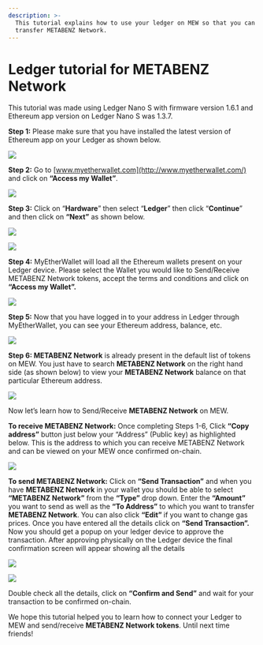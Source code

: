 ```yaml
---
description: >-
  This tutorial explains how to use your ledger on MEW so that you can vie and
  transfer METABENZ Network.
---
```


# Ledger tutorial for METABENZ Network

This tutorial was made using Ledger Nano S with firmware version 1.6.1 and Ethereum app version on Ledger Nano S was 1.3.7.

**Step 1:** Please make sure that you have installed the latest version of Ethereum app on your Ledger as shown below.

![](../.gitbook/assets/1%20%281%29.png)

**Step 2:** Go to [www.myetherwallet.com](http://www.myetherwallet.com/) and click on **“Access my Wallet”**.

![](../.gitbook/assets/2%20%281%29.png)

**Step 3:** Click on “**Hardware**” then select “**Ledger**” then click “**Continue**” and then click on **“Next”** as shown below.

![](../.gitbook/assets/3%20%282%29.png)

![](../.gitbook/assets/4%20%284%29.png)

**Step 4:** MyEtherWallet will load all the Ethereum wallets present on your Ledger device. Please select the Wallet you would like to Send/Receive METABENZ Network tokens, accept the terms and conditions and click on **“Access my Wallet”.**

![](../.gitbook/assets/5.png)

**Step 5:** Now that you have logged in to your address in Ledger through MyEtherWallet, you can see your Ethereum address, balance, etc.

![](../.gitbook/assets/6%20%282%29.png)

**Step 6: METABENZ Network** is already present in the default list of tokens on MEW. You just have to search **METABENZ Network** on the right hand side \(as shown below\) to view your **METABENZ Network** balance on that particular Ethereum address.

![](../.gitbook/assets/7%20%281%29.png)

Now let’s learn how to Send/Receive **METABENZ Network** on MEW.

**To receive METABENZ Network:** Once completing Steps 1-6, Click **“Copy address”** button just below your “Address” \(Public key\) as highlighted below. This is the address to which you can receive METABENZ Network and can be viewed on your MEW once confirmed on-chain.

![](../.gitbook/assets/8%20%282%29.png)

**To send METABENZ Network:** Click on **“Send Transaction”** and when you have **METABENZ Network** in your wallet you should be able to select **“METABENZ Network”** from the **“Type”** drop down. Enter the **“Amount”** you want to send as well as the **“To Address”** to which you want to transfer **METABENZ Network**. You can also click **“Edit”** if you want to change gas prices. Once you have entered all the details click on **“Send Transaction”.** Now you should get a popup on your ledger device to approve the transaction. After approving physically on the Ledger device the final confirmation screen will appear showing all the details

![](../.gitbook/assets/9.png)

![](../.gitbook/assets/10%20%282%29.png)

Double check all the details, click on **“Confirm and Send”** and wait for your transaction to be confirmed on-chain.

We hope this tutorial helped you to learn how to connect your Ledger to MEW and send/receive **METABENZ Network tokens**. Until next time friends!

